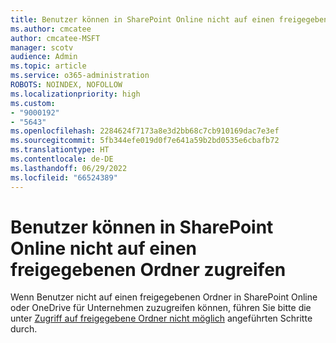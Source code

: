 ```yaml
---
title: Benutzer können in SharePoint Online nicht auf einen freigegebenen Ordner zugreifen
ms.author: cmcatee
author: cmcatee-MSFT
manager: scotv
audience: Admin
ms.topic: article
ms.service: o365-administration
ROBOTS: NOINDEX, NOFOLLOW
ms.localizationpriority: high
ms.custom:
- "9000192"
- "5643"
ms.openlocfilehash: 2284624f7173a8e3d2bb68c7cb910169dac7e3ef
ms.sourcegitcommit: 5fb344efe019d0f7e641a59b2bd0535e6cbafb72
ms.translationtype: HT
ms.contentlocale: de-DE
ms.lasthandoff: 06/29/2022
ms.locfileid: "66524389"
---
```

# <a name="users-cant-access-a-shared-folder-in-sharepoint-online"></a>Benutzer können in SharePoint Online nicht auf einen freigegebenen Ordner zugreifen

Wenn Benutzer nicht auf einen freigegebenen Ordner in SharePoint Online oder OneDrive für Unternehmen zuzugreifen können, führen Sie bitte die unter [Zugriff auf freigegebene Ordner nicht möglich](https://docs.microsoft.com/sharepoint/troubleshoot/sharing-and-permissions/cannot-access-shared-folder) angeführten Schritte durch.
